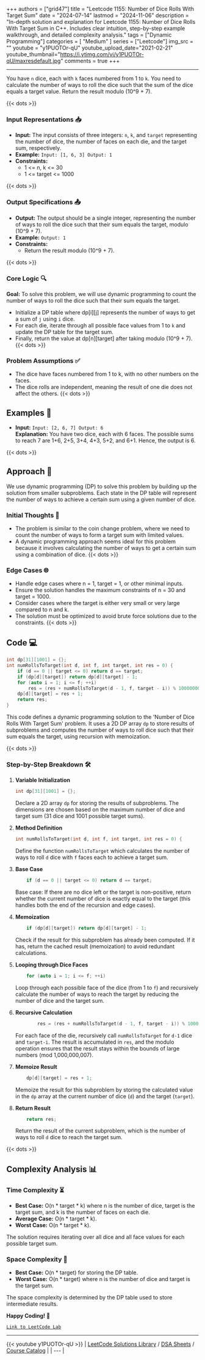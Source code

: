
+++
authors = ["grid47"]
title = "Leetcode 1155: Number of Dice Rolls With Target Sum"
date = "2024-07-14"
lastmod = "2024-11-06"
description = "In-depth solution and explanation for Leetcode 1155: Number of Dice Rolls With Target Sum in C++. Includes clear intuition, step-by-step example walkthrough, and detailed complexity analysis."
tags = ["Dynamic Programming"]
categories = [
    "Medium"
]
series = ["Leetcode"]
img_src = ""
youtube = "y1PUOTOr-qU"
youtube_upload_date="2021-02-21"
youtube_thumbnail="https://i.ytimg.com/vi/y1PUOTOr-qU/maxresdefault.jpg"
comments = true
+++



---
You have `n` dice, each with `k` faces numbered from 1 to `k`. You need to calculate the number of ways to roll the dice such that the sum of the dice equals a target value. Return the result modulo (10^9 + 7).
<!--more-->
{{< dots >}}
### Input Representations 📥
- **Input:** The input consists of three integers: `n`, `k`, and `target` representing the number of dice, the number of faces on each die, and the target sum, respectively.
- **Example:** `Input: [1, 6, 3]
Output: 1`
- **Constraints:**
	- 1 <= n, k <= 30
	- 1 <= target <= 1000

{{< dots >}}
### Output Specifications 📤
- **Output:** The output should be a single integer, representing the number of ways to roll the dice such that their sum equals the target, modulo (10^9 + 7).
- **Example:** `Output: 1`
- **Constraints:**
	- Return the result modulo (10^9 + 7).

{{< dots >}}
### Core Logic 🔍
**Goal:** To solve this problem, we will use dynamic programming to count the number of ways to roll the dice such that their sum equals the target.

- Initialize a DP table where dp[i][j] represents the number of ways to get a sum of `j` using `i` dice.
- For each die, iterate through all possible face values from 1 to `k` and update the DP table for the target sum.
- Finally, return the value at dp[n][target] after taking modulo (10^9 + 7).
{{< dots >}}
### Problem Assumptions ✅
- The dice have faces numbered from 1 to k, with no other numbers on the faces.
- The dice rolls are independent, meaning the result of one die does not affect the others.
{{< dots >}}
## Examples 🧩
- **Input:** `Input: [2, 6, 7]
Output: 6`  \
  **Explanation:** You have two dice, each with 6 faces. The possible sums to reach 7 are 1+6, 2+5, 3+4, 4+3, 5+2, and 6+1. Hence, the output is 6.

{{< dots >}}
## Approach 🚀
We use dynamic programming (DP) to solve this problem by building up the solution from smaller subproblems. Each state in the DP table will represent the number of ways to achieve a certain sum using a given number of dice.

### Initial Thoughts 💭
- The problem is similar to the coin change problem, where we need to count the number of ways to form a target sum with limited values.
- A dynamic programming approach seems ideal for this problem because it involves calculating the number of ways to get a certain sum using a combination of dice.
{{< dots >}}
### Edge Cases 🌐
- Handle edge cases where n = 1, target = 1, or other minimal inputs.
- Ensure the solution handles the maximum constraints of n = 30 and target = 1000.
- Consider cases where the target is either very small or very large compared to n and k.
- The solution must be optimized to avoid brute force solutions due to the constraints.
{{< dots >}}
## Code 💻
```cpp
int dp[31][1001] = {};
int numRollsToTarget(int d, int f, int target, int res = 0) {
    if (d == 0 || target <= 0) return d == target;
    if (dp[d][target]) return dp[d][target] - 1;
    for (auto i = 1; i <= f; ++i)
        res = (res + numRollsToTarget(d - 1, f, target - i)) % 1000000007;
    dp[d][target] = res + 1;
    return res;
}
```

This code defines a dynamic programming solution to the 'Number of Dice Rolls With Target Sum' problem. It uses a 2D DP array `dp` to store results of subproblems and computes the number of ways to roll dice such that their sum equals the target, using recursion with memoization.

{{< dots >}}
### Step-by-Step Breakdown 🛠️
1. **Variable Initialization**
	```cpp
	int dp[31][1001] = {};
	```
	Declare a 2D array `dp` for storing the results of subproblems. The dimensions are chosen based on the maximum number of dice and target sum (31 dice and 1001 possible target sums).

2. **Method Definition**
	```cpp
	int numRollsToTarget(int d, int f, int target, int res = 0) {
	```
	Define the function `numRollsToTarget` which calculates the number of ways to roll `d` dice with `f` faces each to achieve a target sum.

3. **Base Case**
	```cpp
	    if (d == 0 || target <= 0) return d == target;
	```
	Base case: If there are no dice left or the target is non-positive, return whether the current number of dice is exactly equal to the target (this handles both the end of the recursion and edge cases).

4. **Memoization**
	```cpp
	    if (dp[d][target]) return dp[d][target] - 1;
	```
	Check if the result for this subproblem has already been computed. If it has, return the cached result (memoization) to avoid redundant calculations.

5. **Looping through Dice Faces**
	```cpp
	    for (auto i = 1; i <= f; ++i)
	```
	Loop through each possible face of the dice (from 1 to `f`) and recursively calculate the number of ways to reach the target by reducing the number of dice and the target sum.

6. **Recursive Calculation**
	```cpp
	        res = (res + numRollsToTarget(d - 1, f, target - i)) % 1000000007;
	```
	For each face of the die, recursively call `numRollsToTarget` for `d-1` dice and `target-i`. The result is accumulated in `res`, and the modulo operation ensures that the result stays within the bounds of large numbers (mod 1,000,000,007).

7. **Memoize Result**
	```cpp
	    dp[d][target] = res + 1;
	```
	Memoize the result for this subproblem by storing the calculated value in the `dp` array at the current number of dice (`d`) and the target (`target`).

8. **Return Result**
	```cpp
	    return res;
	```
	Return the result of the current subproblem, which is the number of ways to roll `d` dice to reach the target sum.

{{< dots >}}
## Complexity Analysis 📊
### Time Complexity ⏳
- **Best Case:** O(n * target * k) where n is the number of dice, target is the target sum, and k is the number of faces on each die.
- **Average Case:** O(n * target * k).
- **Worst Case:** O(n * target * k).

The solution requires iterating over all dice and all face values for each possible target sum.

### Space Complexity 💾
- **Best Case:** O(n * target) for storing the DP table.
- **Worst Case:** O(n * target) where n is the number of dice and target is the target sum.

The space complexity is determined by the DP table used to store intermediate results.

**Happy Coding! 🎉**


[`Link to LeetCode Lab`](https://leetcode.com/problems/number-of-dice-rolls-with-target-sum/description/)

---
{{< youtube y1PUOTOr-qU >}}
| [LeetCode Solutions Library](https://grid47.xyz/leetcode/) / [DSA Sheets](https://grid47.xyz/sheets/) / [Course Catalog](https://grid47.xyz/courses/) |
| --- |
